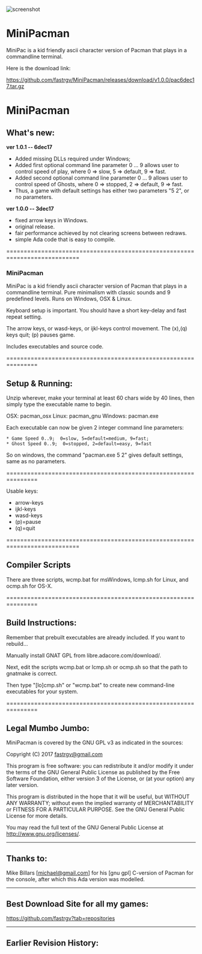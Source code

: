 ![screenshot](https://github.com/fastrgv/MiniPacman/blob/master/cpac.jpg)

# MiniPacman
MiniPac is a kid friendly ascii character version of Pacman that plays in a commandline terminal.

Here is the download link:

https://github.com/fastrgv/MiniPacman/releases/download/v1.0.0/pac6dec17.tar.gz




# MiniPacman

## What's new:

**ver 1.0.1 -- 6dec17**

* Added missing DLLs required under Windows;
* Added first optional command line parameter 0 ... 9 allows user to control speed of play, where 0 => slow, 5 => default, 9 => fast.
* Added second optional command line parameter 0 ... 9 allows user to control speed of Ghosts, where 0 => stopped, 2 => default, 9 => fast.
* Thus, a game with default settings has either two parameters "5 2", or no parameters.


**ver 1.0.0 -- 3dec17**
* fixed arrow keys in Windows.
* original release.
* fair performance achieved by not clearing screens between redraws.
* simple Ada code that is easy to compile.


===========================================================================

### MiniPacman
MiniPac is a kid friendly ascii character version of Pacman that plays in a commandline terminal.  Pure minimalism with classic sounds and 9 predefined levels.  Runs on Windows, OSX & Linux.

Keyboard setup is important.  You should have a short key-delay and fast repeat setting.  

The arrow keys, or wasd-keys, or ijkl-keys control movement.  The (x),(q) keys quit;  (p) pauses game.

Includes executables and source code.

===============================================================
## Setup & Running:
Unzip wherever, make your terminal at least 60 chars wide by 40 lines, then simply type the executable name to begin.

OSX:		pacman_osx
Linux:	pacman_gnu
Windows:	pacman.exe

Each executable can now be given 2 integer command line parameters:

	* Game Speed 0..9;  0=slow, 5=default=medium, 9=fast;
	* Ghost Speed 0..9;  0=stopped, 2=default=easy, 9=fast

So on windows, the command "pacman.exe 5 2" gives default settings, same as no parameters.


===============================================================

Usable keys:

* arrow-keys
* ijkl-keys
* wasd-keys
* (p)=pause
* (q)=quit


===========================================================================
## Compiler Scripts
There are three scripts, wcmp.bat for msWindows, lcmp.sh for Linux, and ocmp.sh for OS-X.

===============================================================
## Build Instructions:
Remember that prebuilt executables are already included.  If you want to rebuild...

Manually install GNAT GPL from libre.adacore.com/download/.  

Next, edit the scripts wcmp.bat or lcmp.sh or ocmp.sh so that the path to gnatmake is correct.

Then type "[lo]cmp.sh" or "wcmp.bat" to create new command-line executables for your system.



===============================================================
## Legal Mumbo Jumbo:

MiniPacman is covered by the GNU GPL v3 as indicated in the sources:

 Copyright (C) 2017  <fastrgv@gmail.com>

 This program is free software: you can redistribute it and/or modify
 it under the terms of the GNU General Public License as published by
 the Free Software Foundation, either version 3 of the License, or
 (at your option) any later version.

 This program is distributed in the hope that it will be useful,
 but WITHOUT ANY WARRANTY; without even the implied warranty of
 MERCHANTABILITY or FITNESS FOR A PARTICULAR PURPOSE.  See the
 GNU General Public License for more details.

 You may read the full text of the GNU General Public License
 at <http://www.gnu.org/licenses/>.


----------------------------------------------
## Thanks to:
Mike Billars [michael@gmail.com] for his [gnu gpl] C-version of Pacman for the console, after which this Ada version was modelled.


----------------------------------------------
## Best Download Site for all my games:
https://github.com/fastrgv?tab=repositories


--------------------------------------------------
## Earlier Revision History:



